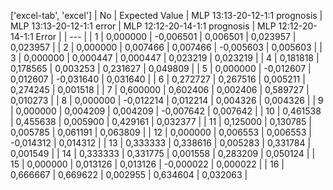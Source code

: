 ['excel-tab', 'excel']
| No | Expected Value | MLP 13:13-20-12-1:1 prognosis | MLP 13:13-20-12-1:1 error | MLP 12:12-20-14-1:1 prognosis | MLP 12:12-20-14-1:1 Error |
| --- |
| 1 | 0,000000 | -0,006501 | 0,006501 | 0,023957 | 0,023957 |
| 2 | 0,000000 | 0,007466 | 0,007466 | -0,005603 | 0,005603 |
| 3 | 0,000000 | 0,000447 | 0,000447 | 0,023219 | 0,023219 |
| 4 | 0,181818 | 0,178565 | 0,003253 | 0,231627 | 0,049809 |
| 5 | 0,000000 | -0,012607 | 0,012607 | -0,031640 | 0,031640 |
| 6 | 0,272727 | 0,267516 | 0,005211 | 0,274245 | 0,001518 |
| 7 | 0,600000 | 0,602406 | 0,002406 | 0,589727 | 0,010273 |
| 8 | 0,000000 | -0,012214 | 0,012214 | 0,004326 | 0,004326 |
| 9 | 0,000000 | 0,004209 | 0,004209 | -0,007642 | 0,007642 |
| 10 | 0,461538 | 0,455638 | 0,005900 | 0,429161 | 0,032377 |
| 11 | 0,125000 | 0,130785 | 0,005785 | 0,061191 | 0,063809 |
| 12 | 0,000000 | 0,006553 | 0,006553 | -0,014312 | 0,014312 |
| 13 | 0,333333 | 0,338616 | 0,005283 | 0,331784 | 0,001549 |
| 14 | 0,333333 | 0,331775 | 0,001558 | 0,283209 | 0,050124 |
| 15 | 0,000000 | 0,013126 | 0,013126 | -0,000022 | 0,000022 |
| 16 | 0,666667 | 0,669622 | 0,002955 | 0,634604 | 0,032063 |
